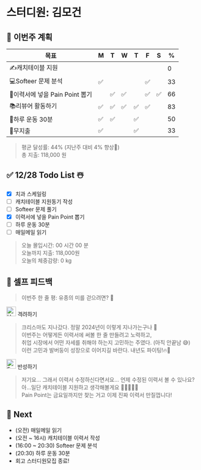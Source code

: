 # 스터디원: 김모건

## 🚀 이번주 계획

| 목표                            | M   | T   | W   | T   | F   | S   | %   |
| ------------------------------- | --- | --- | --- | --- | --- | --- | --- |
| ✍️캐치테이블 지원               |     |     |     |     |     |     | 0   |
| 💻Softeer 문제 분석             | ✅  |     |     |     | ✅  |     | 33  |
| 📌이력서에 넣을 Pain Point 뽑기 |     | ✅  | ✅  |     | ✅  | ✅  | 66  |
| 📚리뷰어 활동하기               | ✅  | ✅  | ✅  | ✅  | ✅  |     | 83  |
| 💪하루 운동 30분                | ✅  | ✅  |     | ✅  |     |     | 50  |
| 💸무지출                        | ✅  |     |     | ✅  |     |     | 33  |

> 평균 달성률: 44% (지난주 대비 4% 향상🎉) <br>
> 총 지출: 118,000 원 <br>

## ✅ 12/28 Todo List ☃️

- [x] 치과 스케일링
- [ ] 캐치테이블 지원동기 작성
- [ ] Softeer 문제 풀기
- [x] 이력서에 넣을 Pain Point 뽑기
- [ ] 하루 운동 30분
- [ ] 매일메일 읽기

> 오늘 몰입시간: 00 시간 00 분<br>
> 오늘까지 지출: 118,000원<br>
> 오늘의 체중감량: 0 kg

## 🎉 셀프 피드백

> 이번주 한 줄 평: 유종의 미를 걷으려면? 🤔

<img src="https://raw.githubusercontent.com/Tarikul-Islam-Anik/Animated-Fluent-Emojis/master/Emojis/Smilies/Hugging%20Face.png" alt="Hugging Face" width="25" height="25"> 격려하기</img>

> 크리스마도 지나갔다. 정말 2024년이 이렇게 지나가는구나 📆<br>
> 이번주는 어떻게든 이력서에 써볼 한 줄 만들려고 노력하고, <br>
> 취업 시장에서 어떤 자세를 취해야 하는지 고민하는 주였다. (아직 안끝남 😅) <br>
> 이런 고민과 발버둥이 성장으로 이어지길 바란다. 내년도 파이팅!🔥🎉<br>

<img src="https://raw.githubusercontent.com/Tarikul-Islam-Anik/Animated-Fluent-Emojis/master/Emojis/Smilies/Face%20with%20Monocle.png" alt="Face with Monocle" width="25" height="25"> 반성하기</img>

> 저기요... 그래서 이력서 수정하신다면서요... 언제 수정된 이력서 볼 수 있나요?<br>
> 아...일단 캐치테이블 지원하고 생각해볼게요 🙇🙇‍♂️🙇‍♀️<br>
> Pain Point는 금요일까지만 찾는 거고 이제 진짜 이력서 만질껍니다!<br>

## 🌱 Next

- (오전) 매일메일 읽기
- (오전 ~ 16시) 캐치테이블 이력서 작성
- (16:00 ~ 20:30) Softeer 문제 분석
- (20:30) 하루 운동 30분
- 회고 스터디원모집 종료!
